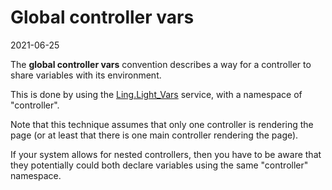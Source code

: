 Global controller vars
==========
2021-06-25



The **global controller vars** convention describes a way for a controller to share variables with its environment.




This is done by using the [Ling.Light_Vars](https://github.com/lingtalfi/Light_Vars) service, with a namespace of "controller".


Note that this technique assumes that only one controller is rendering the page (or at least that there is one main controller rendering the page).


If your system allows for nested controllers, then you have to be aware that they potentially could both declare variables using the same "controller" namespace.






